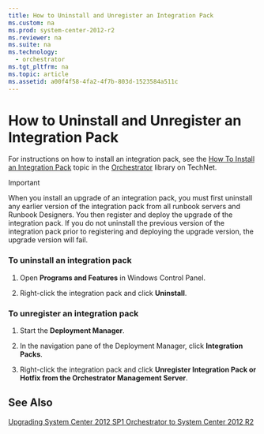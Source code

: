 ```yaml
---
title: How to Uninstall and Unregister an Integration Pack
ms.custom: na
ms.prod: system-center-2012-r2
ms.reviewer: na
ms.suite: na
ms.technology: 
  - orchestrator
ms.tgt_pltfrm: na
ms.topic: article
ms.assetid: a00f4f58-4fa2-4f7b-803d-1523584a511c
---
```

# How to Uninstall and Unregister an Integration Pack
For instructions on how to install an integration pack, see the [How To Install an Integration Pack](assetId:///722d2c22-1ea4-4dd0-be22-c662bb0d1473) topic in the [Orchestrator](http://go.microsoft.com/fwlink/?LinkId=264231) library on TechNet.

> [!IMPORTANT]
> When you install an upgrade of an integration pack, you must first uninstall any earlier version of the integration pack from all runbook servers and Runbook Designers. You then register and deploy the upgrade of the integration pack. If you do not uninstall the previous version of the integration pack prior to registering and deploying the upgrade version, the upgrade version will fail.

### To uninstall an integration pack

1.  Open **Programs and Features** in Windows Control Panel.

2.  Right\-click the integration pack and click **Uninstall**.

### To unregister an integration pack

1.  Start the **Deployment Manager**.

2.  In the navigation pane of the Deployment Manager, click **Integration Packs**.

3.  Right\-click the integration pack and click **Unregister Integration Pack or Hotfix from the Orchestrator Management Server**.

## See Also
[Upgrading System Center 2012 SP1 Orchestrator to System Center 2012 R2](./Upgrading-System-Center-2012-SP1-Orchestrator-to-System-Center-2012-R2.md)


